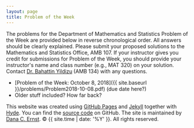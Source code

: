 ```yaml
---
layout: page
title: Problem of the Week
---
```


The problems for the Department of Mathematics and Statistics Problem of the Week are provided below in reverse chronological order. All answers should be clearly explained.  Please submit your proposed solutions to the Mathematics and Statistics Office, AMB 107.  If your instructor gives you credit for submissions for Problem of the Week, you should provide your instructor's name and class number (e.g., MAT 320) on your solution. Contact [Dr. Bahattin Yildizu](mailto:bahattin.yildiz@nau.edu) (AMB 134) with any questions.

 <!-- by Wednesday 5:00 PM (Each week this would be a different date) -->

- [Problem of the Week: October 8, 2018]({{ site.baseurl }}/problems/Problem2018-10-08.pdf) (due date here?)
- Older stuff included?  How far back?

<p>This website was created using <a href="https://pages.github.com">GitHub Pages</a> and <a href="http://jekyllrb.com">Jekyll</a> together with <a href="http://hyde.getpoole.com">Hyde</a>. You can find the <a href="http://github.com/NAUMathStat/seminars">source code</a> on GitHub. The site is maintained by <a href="http://dcernst.github.io">Dana C. Ernst</a>. &copy; {{ site.time | date: '%Y' }}. All rights reserved.</p>
